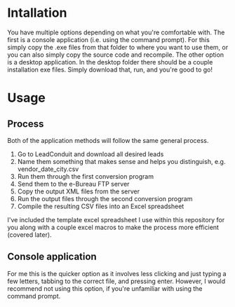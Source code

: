 Intallation
=============

You have multiple options depending on what you're comfortable with. The first
is a console application (i.e. using the command prompt). For this simply copy
the .exe files from that folder to where you want to use them, or you can also
simply copy the source code and recompile. The other option is a desktop
application. In the desktop folder there should be a couple installation exe
files. Simply download that, run, and you're good to go!


Usage
=======

Process
---------

Both of the application methods will follow the same general process.
1. Go to LeadConduit and download all desired leads
2. Name them something that makes sense and helps you distinguish, e.g. vendor_date_city.csv
3. Run them through the first conversion program
4. Send them to the e-Bureau FTP server
5. Copy the output XML files from the server
6. Run the output files through the second conversion program
7. Compile the resulting CSV files into an Excel spreadsheet

I've included the template excel spreadsheet I use within this repository for you
along with a couple excel macros to make the process  more efficient (covered later).

Console application
-----------------------

For me this is the quicker option as it involves less clicking and just typing
a few letters, tabbing to the correct file, and pressing enter. However, I 
would recommend not using this option, if you're unfamiliar with using the 
command prompt.

